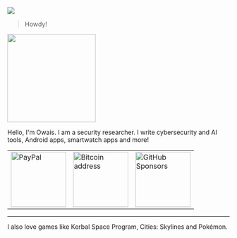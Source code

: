 ![](https://komarev.com/ghpvc/?username=your-github-username&style=for-the-badge)

> Howdy!

<img src="https://c.tenor.com/_l8MMDhkM_sAAAAC/tomand-jerry.gif" width="200">

Hello, I'm Owais. I am a security researcher. I write cybersecurity and AI tools, Android apps, smartwatch apps and more!

<table border = "0.1">
  <tr>
    <td>
      <a href="https://liberapay.com/4f77616973/donate">
        <img src="https://img.shields.io/badge/PayPal-blue?style=for-the-badge&logo=paypal&logoColor=white" alt="PayPal" width="125"/>
      </a>
    </td>
    <td>
      <a href=bitcoin.md>
        <img src="https://img.shields.io/badge/Bitcoin-gold?style=for-the-badge&logo=bitcoin&logoColor=white" alt="Bitcoin address" width="125"/>
      </a>
    </td>
    <td>
      <a href="https://github.com/sponsors/4f77616973/">
        <img src="https://img.shields.io/badge/Sponsor-red?style=for-the-badge&logo=github-sponsors&logoColor=white" alt="GitHub Sponsors" width="125"/>
      </a0
    </td>
  </tr>
</table>

---

 I also love games like Kerbal Space Program, Cities: Skylines and Pokémon.
